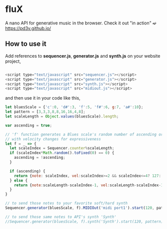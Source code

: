 # fluX
A nano API for generative music in the browser. Check it out "in action" ➫ https://pd3v.github.io/

## How to use it
Add references to **sequencer.js**, **generator.js** and **synth.js** on your website project,

```javascript

<script type="text/javascript" src="sequencer.js"></script>
<script type="text/javascript" src="generator.js"></script>
<script type="text/javascript" src="synth.js"></script>
<script type="text/javascript" src="midiout.js"></script>

```

and then use it in your code like this,

```javascript
let bluesScale = {'c':0, 'd#':3, 'f':5, 'f#':6, g:7, 'a#':10};
let pattern = [3,3,3,8,8,16,16,4,8];
let scaleLength = Object.values(bluesScale).length;

var ascending = true;

// 'f' function generates a Blues scale's random number of ascending or descending notes
// with velocity changes for expressiveness
let f = _ => {
  let scaleIndex = Sequencer.counter%scaleLength;
  if (scaleIndex*Math.random().toFixed(0) == 0) {
    ascending = !ascending;
  }

  if (ascending) {
    return {note: scaleIndex, vel:scaleIndex>=2 && scaleIndex<=4? 127: 39, oct: 4};
  } else {
    return {note:scaleLength-scaleIndex-1, vel:scaleLength-scaleIndex-1>=2 && scaleLength-scaleIndex-1<=4? 15: 127, oct:5};
  }
}

// to send those notes to your favorite soft/hard synth
Sequencer.generator(bluesScale, f).MIDIOut('midi port1').start(120, pattern);

// to send those same notes to API's synth 'Synth'
//Sequencer.generator(bluesScale, f).synth('Synth').start(120, pattern);
```

